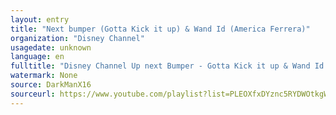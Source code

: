 ```yaml
---
layout: entry
title: "Next bumper (Gotta Kick it up) & Wand Id (America Ferrera)"
organization: "Disney Channel"
usagedate: unknown
language: en
fulltitle: "Disney Channel Up next Bumper - Gotta Kick it up & Wand Id - America Ferrera"
watermark: None
source: DarkManX16
sourceurl: https://www.youtube.com/playlist?list=PLEOXfxDYznc5RYDWOtkgWtdo2Q4qkSqnz
---
```

